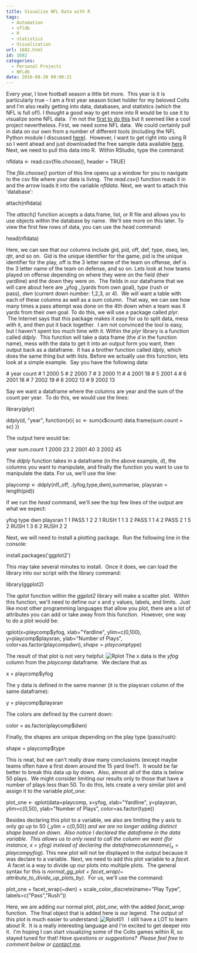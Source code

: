 ```yaml
---
title: Visualize NFL Data with R
tags:
  - Automation
  - nfldb
  - R
  - statistics
  - Visualization
url: 1682.html
id: 1682
categories:
  - Personal Projects
  - NFLdb
date: 2016-08-30 08:00:21
---
```


Every year, I love football season a little bit more.  This year is it is particularly true - I am a first year season ticket holder for my beloved Colts and I'm also really getting into data, databases, and statistics (which the NFL is full of!). I thought a good way to get more into R would be to use it to visualize some NFL data.  I'm not the [first to do this](http://www.datasciencecentral.com/profiles/blogs/essentials-of-r-an-nfl-example) but it seemed like a cool project nevertheless. First, we need some NFL data.  We could certainly pull in data on our own from a number of different tools (including the NFL Python module I discussed [here](/nfldb-part-1-creating-an-nfl-stats-database/)).  However, I want to get right into using R so I went ahead and just downloaded the free sample data available [here](http://www.armchairanalysis.com/data.php). Next, we need to pull this data into R.  Within RStudio, type the command:

nfldata <- read.csv(file.choose(), header = TRUE)

The _file.choose()_ portion of this line opens up a window for you to navigate to the csv file where your data is living.  The _read.csv()_ function reads it in and the arrow loads it into the variable _nfldata_. Next, we want to attach this 'database':

attach(nfldata)

The _attach()_ function accepts a data.frame, list, or R file and allows you to use objects within the database by name.  We'll see more on this later. To view the first few rows of data, you can use the _head_ command:

head(nfldata)

Here, we can see that our columns include gid, pid, off, def, type, dseq, len, qtr, and so on.  Gid is the unique identifier for the game, pid is the unique identifier for the play, off is the 3 letter name of the team on offense, def is the 3 letter name of the team on defense, and so on. Lets look at how teams played on offense depending on where they were on the field (their yardline) and the down they were on.  The fields in our dataframe that we will care about here are _yfog _(yards from own goal), _type_ (rush or pass), _dwn_ (current down number: 1,2,3, or 4).  We will want a table with each of these columns as well as a sum column.  That way, we can see how many times a pass attempt was done on the 4th down when a team was X yards from their own goal. To do this, we will use a package called _plyr_.  The Internet says that this package makes it easy for us to split data, mess with it, and then put it back together.  I am not convinced the tool is easy, but I haven't spent too much time with it. Within the _plyr_ library is a function called _ddply_.  This function will take a data frame (the _d_ in the function name), mess with the data to get it into an output form you want, then output back as a dataframe.  It has a brother function called _ldply_, which does the same thing but with lists. Before we actually use this function, lets look at a simple example.  Say you have the following data:

\#   year count
\# 1 2000     5
\# 2 2000     7
\# 3 2000    11
\# 4 2001    18
\# 5 2001     4
\# 6 2001    18
\# 7 2002    19
\# 8 2002    13
\# 9 2002    13

Say we want a dataframe where the columns are year and the sum of the count per year.  To do this, we would use the lines:

library(plyr)

ddply(d, "year", function(x){
  sc <- sum(x$count)
  data.frame(sum.count = sc)
})

The output here would be:

  year sum.count
1 2000        23
2 2001        40
3 2002        45

The _ddply_ function takes in a dataframe (in the above example, _d_), the columns you want to manipulate, and finally the function you want to use to manipulate the data. For us, we'll use the line:

playcomp <- ddply(nfl_off, .(yfog,type,dwn),summarise, playsran = length(pid))

If we run the _head_ command, we'll see the top few lines of the output are what we expect:

  yfog type dwn playsran
1    1 PASS   1        2
2    1 RUSH   1        1
3    2 PASS   1        1
4    2 PASS   2        1
5    2 RUSH   1        3
6    2 RUSH   2        2

Next, we will need to install a plotting package.  Run the following line in the console:

install.packages('ggplot2')

This may take several minutes to install.  Once it does, we can load the library into our script with the library command:

library(ggplot2)

The _qplot_ function within the _ggplot2_ library will make a scatter plot.  Within this function, we'll need to define our x and y values, labels, and limits.  Just like most other programming languages that allow you plot, there are a lot of attributes you can add or take away from this function.  However, one way to do a plot would be:

qplot(x=playcomp$yfog, xlab="Yardline", ylim=c(0,100), y=playcomp$playsran, ylab="Number of Plays",
      color=as.factor(playcomp$dwn),
      shape = playcomp$type)

The result of that plot is not very helpful: ![Rplot](/wp-content/uploads/2016/08/Rplot.png) The x data is the _yfog_ column from the _playcomp_ dataframe.  We declare that as

x = playcomp$yfog

The y data is defined in the same manner (it is the playsran column of the same dataframe):

y = playcomp$playsran

The colors are defined by the current down:

color = as.factor(playcomp$dwn)

Finally, the shapes are unique depending on the play type (pass/rush):

shape = playcomp$type

This is neat, but we can't really draw many conclusions (except maybe teams often have a first down around the 15 yard line?).  It would be far better to break this data up by down.  Also, almost all of the data is below 50 plays.  We might consider limiting our results only to those that have a number of plays less than 50. To do this, lets create a very similar plot and assign it to the variable _plot_one_:

plot_one <- qplot(data=playcomp, x=yfog, xlab="Yardline", y=playsran, ylim=c(0,50),
                  ylab="Number of Plays", color=as.factor(type))

Besides declaring this plot to a variable, we also are limiting the y axis to only go up to 50 (_ylim = c(0,50)) _and we are no longer adding distinct shape based on down.  Also notice I declared the dataframe in the _data_ variable.  This allows us to only need to call the column we want (for instance, _x = yfog_) instead of declaring the dataframe$column name (_x = playcomp$yfog_). This new plot will not be displayed in the output because it was declare to a variable.  Next, we need to add this plot variable to a _facet_.  A facet is a way to divide up our plots into multiple plots.  The general syntax for this is _normal\_gg\_plot + facet\_wrap(~ attribute\_to\_divide\_up\_plots\_by)_.  For us, we'll use the command:

plot\_one + facet\_wrap(~dwn) + scale\_color\_discrete(name="Play Type", labels=c("Pass","Rush"))

Here, we are adding our normal plot, _plot_one_, with the added _facet_wrap_ function.  The final object that is added here is our legend.  The output of this plot is much easier to understand: ![Rplot01](/wp-content/uploads/2016/08/Rplot01.png)   I still have a LOT to learn about R.  It is a really interesting language and I'm excited to get deeper into it.  I'm hoping I can start visualizing some of the Colts games within R, so stayed tuned for that! _Have questions or suggestions?  Please feel free to comment below or [contact me](/contact/)._